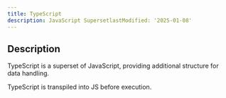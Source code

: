 ```yaml
---
title: TypeScript
description: JavaScript SupersetlastModified: '2025-01-08'
---
```


## Description

TypeScript is a superset of JavaScript, providing additional structure for data handling.

TypeScript is transpiled into JS before execution.
